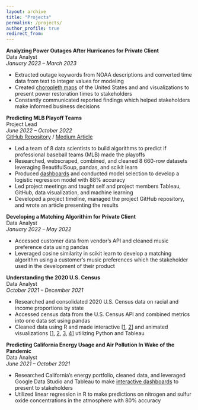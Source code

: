 ```yaml
---
layout: archive
title: "Projects"
permalink: /projects/
author_profile: true
redirect_from:
---
```


<p class="exp_p" id="Proj5">
    <span class="exp_text"> <strong>Analyzing Power Outages After Hurricanes for Private Client</strong> <br />
    Data Analyst <br />
    <em>January 2023 – March 2023</em> <br />
    <ul class="exp_ul">
        <li>Extracted outage keywords from NOAA descriptions and converted time data from text to integer values for modeling</li>
        <li>Created <a href="https://vincentyfront.github.io/files/OneConcern.png">choropleth maps</a> of the United States and and visualizations to present power restoration times to stakeholders</li>
        <li>Constantly communicated reported findings which helped stakeholders make informed business decisions</li>
    </ul> 
    </span> 
</p>

<p class="exp_p" id="Proj4">
    <span class="exp_text"> <strong>Predicting MLB Playoff Teams</strong> <br />
    Project Lead <br />
    <em>June 2022 – October 2022</em> <br />
    <a href="https://github.com/the-data-science-union/DSU-S2022-MLB">GitHub Repository</a> / <a href="https://medium.com/@ucladsu/predicting-mlb-playoff-teams-from-their-yearly-statistics-2fc058f163af">Medium Article</a> <br />
    <ul class="exp_ul">
        <li>Led a team of 8 data scientists to build algorithms to predict if professional baseball teams (MLB) made the playoffs</li>
        <li>Researched, webscraped, combined, and cleaned 8 660-row datasets leveraging BeautifulSoup, pandas, and scikit learn</li>
        <li>Produced <a href="https://public.tableau.com/app/profile/vince.front/viz/ReliefPitchingDashboard/Dashboard">dashboards</a> and conducted model selection to develop a logistic regression model with 88% accuracy</li>
        <li>Led project meetings and taught self and project members Tableau, GitHub, data visualization, and machine learning</li>
        <li>Developed a project timeline, managed the project GitHub repository, and wrote an article presenting the results</li>
    </ul> 
    </span> 
</p>

<p class="exp_p" id="Proj3">
    <span class="exp_text"> <strong>Developing a Matching Algorithim for Private Client</strong> <br />
    Data Analyst <br />
    <em>January 2022 – May 2022</em> <br />
    <ul class="exp_ul">
        <li>Accessed customer data from vendor’s API and cleaned music preference data using pandas</li>
        <li>Leveraged cosine similarity in scikit learn to develop a matching algorithm using a customer’s music preferences which the stakeholder used in the development of their product</li>
    </ul> 
    </span> 
</p>

<p class="exp_p" id="Proj2">
    <span class="exp_text"> <strong>Understanding the 2020 U.S. Census</strong> <br />
    Data Analyst <br />
    <em>October 2021 – December 2021</em> <br />
    <ul class="exp_ul">
        <li>Researched and consolidated 2020 U.S. Census data on racial and income proportions by state</li>
        <li>Accessed census data from the U.S. Census API and combined metrics into one data set using pandas</li>
        <li>Cleaned data using R and made interactive [<a href="https://vincentyfront.github.io/files/USCensus1.png">1</a>, <a href="https://vincentyfront.github.io/files/USCensus2.png">2</a>] and animated visualizations [<a href="https://vincentyfront.github.io/files/USCensus3.html">1</a>, <a href="https://vincentyfront.github.io/files/USCensus4.html">2</a>, <a href="https://vincentyfront.github.io/files/USCensus5.html">3</a>, <a href="https://vincentyfront.github.io/files/USCensus6.html">4</a>] utilizing Python and Tableau</li>
    </ul> 
    </span> 
</p>

<p class="exp_p" id="Proj1">
    <span class="exp_text"> <strong>Predicting California Energy Usage and Air Pollution In Wake of the Pandemic</strong> <br />
    Data Analyst <br />
    <em>June 2021 – October 2021</em> <br />
    <ul class="exp_ul">
        <li>Researched California’s energy portfolio, cleaned data, and leveraged Google Data Studio and Tableau to make <a href="https://lookerstudio.google.com/reporting/a0a98a30-8302-44c7-9260-3c088fcf4897">interactive dashboards</a> to present to stakeholders</li>
        <li>Utilized linear regression in R to make predictions on nitrogen and sulfur oxide concentrations in the atmosphere with 80% accuracy</li>
    </ul> 
    </span> 
</p>

